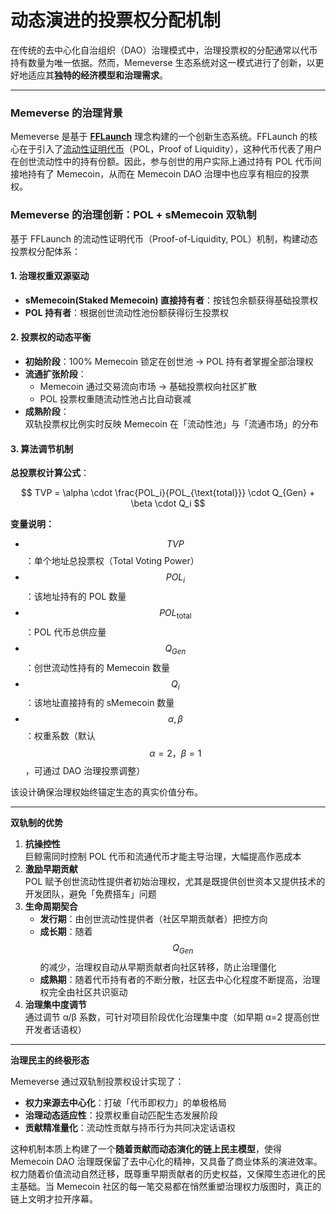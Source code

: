 # 动态演进的投票权分配机制

在传统的去中心化自治组织（DAO）治理模式中，治理投票权的分配通常以代币持有数量为唯一依据。然而，Memeverse 生态系统对这一模式进行了创新，以更好地适应其**独特的经济模型和治理需求**。

***

### **Memeverse 的治理背景**

Memeverse 是基于 [**FFLaunch**](../../../fflaunch/) 理念构建的一个创新生态系统。FFLaunch 的核心在于引入了[流动性证明代币](../../../fflaunch/proof-of-liquidity-token.md)（POL，Proof of Liquidity），这种代币代表了用户在创世流动性中的持有份额。因此，参与创世的用户实际上通过持有 POL 代币间接地持有了 Memecoin，从而在 Memecoin DAO 治理中也应享有相应的投票权。

### **Memeverse 的治理创新：POL + sMemecoin 双轨制**

基于 FFLaunch 的流动性证明代币（Proof-of-Liquidity, POL）机制，构建动态投票权分配体系：

#### **1. 治理权重双源驱动**

* **sMemecoin(Staked Memecoin) 直接持有者**：按钱包余额获得基础投票权
* **POL 持有者**：根据创世流动性池份额获得衍生投票权

#### **2. 投票权的动态平衡**

* **初始阶段**：100% Memecoin 锁定在创世池 → POL 持有者掌握全部治理权
* **流通扩张阶段**：
  * Memecoin 通过交易流向市场 → 基础投票权向社区扩散
  * POL 投票权重随流动性池占比自动衰减
* **成熟阶段**：\
  双轨投票权比例实时反映 Memecoin 在「流动性池」与「流通市场」的分布

#### **3. 算法调节机制**

**总投票权计算公式**：

$$
TVP = \alpha \cdot \frac{POL_i}{POL_{\text{total}}} \cdot Q_{Gen} + \beta \cdot Q_i
$$

**变量说明：**

* $$TVP$$：单个地址总投票权（Total Voting Power）
* $$POL_{i}$$：该地址持有的 POL 数量
* $$POL_{\text {total}}$$：POL 代币总供应量
* $$Q_{Gen}$$：创世流动性持有的 Memecoin 数量
* $$Q_i$$：该地址直接持有的 sMemecoin 数量
* $$\alpha, \beta$$：权重系数（默认 $$\alpha = 2，\beta = 1$$ ，可通过 DAO 治理投票调整）

该设计确保治理权始终锚定生态的真实价值分布。

***

**双轨制的优势**

1. **抗操控性**\
   巨鲸需同时控制 POL 代币和流通代币才能主导治理，大幅提高作恶成本
2. **激励早期贡献**\
   POL 赋予创世流动性提供者初始治理权，尤其是既提供创世资本又提供技术的开发团队，避免「免费搭车」问题
3. **生命周期契合**
   * **发行期**：由创世流动性提供者（社区早期贡献者）把控方向
   * **成长期**：随着 $$Q_{Gen}$$ 的减少，治理权自动从早期贡献者向社区转移，防止治理僵化
   * **成熟期**：随着代币持有者的不断分散，社区去中心化程度不断提高，治理权完全由社区共识驱动
4. **治理集中度调节**\
   通过调节 α/β 系数，可针对项目阶段优化治理集中度（如早期 α=2 提高创世开发者话语权）

***

**治理民主的终极形态**

Memeverse 通过双轨制投票权设计实现了：

* **权力来源去中心化**：打破「代币即权力」的单极格局
* **治理动态适应性**：投票权重自动匹配生态发展阶段
* **贡献精准量化**：流动性贡献与持币行为共同决定话语权

这种机制本质上构建了一个**随着贡献而动态演化的链上民主模型**，使得 Memecoin DAO 治理既保留了去中心化的精神，又具备了商业体系的演进效率。权力随着价值流动自然迁移，既尊重早期贡献者的历史权益，又保障生态进化的民主基础。当 Memecoin 社区的每一笔交易都在悄然重塑治理权力版图时，真正的链上文明才拉开序幕。
